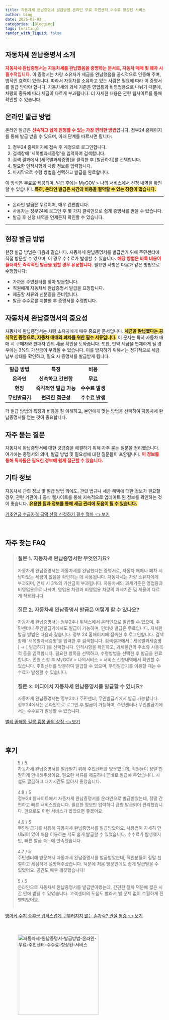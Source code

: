 ```yaml
---
title: 자동차세 완납증명서 발급방법 온라인 무료 주민센터 수수료 향상된 서비스
author: bing
date: 2025-02-03
categories: [Blogging]
tags: [writing]
render_with_liquid: false
---
```



<h2 id='자동차세_완납증명서_소개'>자동차세 완납증명서 소개</h2>

<p><b><span style="color: #ee2323;">자동차세 완납증명서는 자동차세를 완납했음을 증명하는 문서로, 자동차 매매 및 폐차 시 필수적입니다.</span></b> 이 증명서는 차량 소유자가 세금을 완납했음을 공식적으로 인증해 주며, 법적인 효력이 있습니다. 따라서 자동차를 소유하고 있는 사람은 필요에 따라 이 증명서를 발급 받아야 합니다. 자동차세의 과세 기준은 영업용과 비영업용으로 나뉘기 때문에, 차량의 종류에 따라 세금이 다르게 부과됩니다. 더 자세한 내용은 관련 웹사이트를 통해 확인할 수 있습니다.</p>

<h2 id='온라인_발급_방법'>온라인 발급 방법</h2>

<p>온라인 발급은 <b><span style="color: #ee2323;">신속하고 쉽게 진행할 수 있는 가장 편리한 방법</span></b>입니다. 정부24 홈페이지를 통해 발급 받을 수 있으며, 아래 단계를 따르시면 됩니다:</p>

<ol>
    <li>정부24 홈페이지에 접속 후 계정으로 로그인합니다.</li>
    <li>검색창에 '세목별과세증명'을 입력하여 검색합니다.</li>
    <li>검색 결과에서 [세목별과세증명]을 클릭한 후 [발급하기]를 선택합니다.</li>
    <li>필요한 인적사항과 차량 정보를 입력합니다.</li>
    <li>마지막으로 수령 방법을 선택하고 발급을 완료합니다.</li>
</ol>

<p>이 방식은 무료로 제공되며, 발급 후에는 MyGOV > 나의 서비스에서 신청 내역을 확인할 수 있습니다. <b><span style="background-color: #ffe066;">특히, 온라인 발급은 시간과 비용을 절약할 수 있는 장점이 많습니다.</span></b></p>

<hr />

<ul>
    <li>온라인 발급은 무료이며, 매우 간편합니다.</li>
    <li>사용자는 정부24에 로그인 후 몇 가지 클릭만으로 쉽게 증명서를 받을 수 있습니다.</li>
    <li>발급 후 신청 내역을 언제든지 확인할 수 있습니다.</li>
</ul>

<hr />

<h2 id='현장_발급_방법'>현장 발급 방법</h2>

<p>현장 발급 방법은 다음과 같습니다. 자동차세 완납증명서를 발급받기 위해 주민센터에 직접 방문할 수 있으며, 이 경우 수수료가 발생할 수 있습니다. <b><span style="color: #ee2323;">해당 방법은 비록 비용이 들더라도 즉각적인 발급을 원할 경우 유용합니다.</span></b> 필요한 사항은 다음과 같은 방법으로 수행합니다:</p>

<ul>
    <li>가까운 주민센터를 찾아 방문합니다.</li>
    <li>직원에게 자동차세 완납증명서 발급을 요청합니다.</li>
    <li>제출할 서류와 신분증을 준비합니다.</li>
    <li>발급 수수료를 지불한 후 증명서를 수령합니다.</li>
</ul>

<h2 id='자동차세_완납증명서의_중요성'>자동차세 완납증명서의 중요성</h2>

<p>자동차세 완납증명서는 차량 소유자에게 매우 중요한 문서입니다. <b><span style="background-color: #ffe066;">세금을 완납했다는 공식적인 증명으로, 자동차 매매와 폐차를 위한 필수 서류입니다.</span></b> 이 문서는 특히 자동차 매매 시 구매자와 판매자 간의 세금 확인을 도와줍니다. 또한, 만약 세금을 연체하게 될 경우에는 3%의 가산금이 부과될 수 있습니다. 이를 방지하기 위해서는 정기적으로 세금 납부 상태를 확인하고, 필요 시 증명서를 발급받게 됩니다.</p>

<table>
    <tr>
        <td style="text-align: center; height: 17px;"><b>발급 방법</b></td>
        <td style="text-align: center; height: 17px;"><b>특징</b></td>
        <td style="text-align: center; height: 17px;"><b>비용</b></td>
    </tr>
    <tr>
        <td style="text-align: center; height: 17px;"><b>온라인</b></td>
        <td style="text-align: center; height: 17px;"><b>신속하고 간편함</b></td>
        <td style="text-align: center; height: 17px;"><b>무료</b></td>
    </tr>
    <tr>
        <td style="text-align: center; height: 17px;"><b>현장</b></td>
        <td style="text-align: center; height: 17px;"><b>즉각적인 발급 가능</b></td>
        <td style="text-align: center; height: 17px;"><b>수수료 발생</b></td>
    </tr>
    <tr>
        <td style="text-align: center; height: 17px;"><b>무인발급기</b></td>
        <td style="text-align: center; height: 17px;"><b>편리한 접근성</b></td>
        <td style="text-align: center; height: 17px;"><b>수수료 발생</b></td>
    </tr>
</table>

<p>각 발급 방법의 특징과 비용을 잘 이해하고, 본인에게 맞는 방법을 선택하여 자동차세 완납증명서를 얻는 것이 중요합니다.</p>

<h2 id='자주_묻는_질문'>자주 묻는 질문</h2>

<p>자동차세 완납증명서에 대한 궁금증을 해결하기 위해 자주 묻는 질문을 정리했습니다. 여기에는 증명서의 의미, 발급 방법 및 필요성에 대한 질문들이 포함됩니다. <b><span style="color: #ee2323;">이 정보를 통해 독자들은 필요한 정보에 쉽게 접근할 수 있습니다.</span></b></p>

<h2 id='기타_정보'>기타 정보</h2>

<p>자동차세 관련 정보 및 발급 방법 외에도, 관련 법규나 세금 혜택에 대한 정보가 필요할 경우, 관련 기관이나 공식 웹사이트를 통해 지속적으로 업데이트 된 정보를 확인하는 것이 좋습니다. <b><span style="background-color: #ffe066;">유용한 팁과 정보를 통해 세금 관리에 도움이 될 수 있습니다.</span></b></p>


<p><a class="click-button" title="기초연금 수급자격 금액 산정 신청하기 필수 절차" href="https://aptwhite.github.io/posts/%EA%B8%B0%EC%B4%88%EC%97%B0%EA%B8%88-%EC%88%98%EA%B8%89%EC%9E%90%EA%B2%A9-%EA%B8%88%EC%95%A1-%EC%82%B0%EC%A0%95-%EC%8B%A0%EC%B2%AD%ED%95%98%EA%B8%B0-%ED%95%84%EC%88%98-%EC%A0%88%EC%B0%A8/" rel="dofollow">기초연금 수급자격 금액 산정 신청하기 필수 절차 👈 보기</a></p><br>
<h2 id='자주_찾는_FAQ'>자주 찾는 FAQ</h2>
<div itemscope="" itemtype="https://schema.org/FAQPage"> 
<blockquote> 
<div itemscope="" itemprop="mainEntity" itemtype="https://schema.org/Question"> 
<h3 itemprop="name">질문 1. 자동차세 완납증명서란 무엇인가요?</h3> 
<div itemscope="" itemprop="acceptedAnswer" itemtype="https://schema.org/Answer"> 
<span itemprop="text"> 
<p>자동차세 완납증명서는 자동차세를 완납했다는 증명서로, 자동차 매매나 폐차 시 남아있는 세금이 없음을 확인하는 데 사용됩니다. 자동차세는 차량 소유자에게 부과되며, 연체 시 3%의 가산금이 부과됩니다. 자동차세의 과세기준은 영업용과 비영업용으로 나뉘며, 영업용 차량과 비영업용 차량의 과세기준 및 세율이 다르게 적용됩니다.</p> 
</span> 
</div> 
</div> 

<div itemscope="" itemprop="mainEntity" itemtype="https://schema.org/Question"> 
<h3 itemprop="name">질문 2. 자동차세 완납증명서 발급은 어떻게 할 수 있나요?</h3> 
<div itemscope="" itemprop="acceptedAnswer" itemtype="https://schema.org/Answer"> 
<span itemprop="text"> 
<p>자동차세 완납증명서는 정부24나 위택스에서 온라인으로 발급할 수 있으며, 주민센터나 무인발급기에서도 발급이 가능하며, 인터넷 발급은 무료입니다. 자세한 발급 방법은 다음과 같습니다. 정부 24 홈페이지에 접속한 후 로그인합니다. 검색창에 '세목별과세증명'을 입력한 후 검색합니다. 검색결과에서 [ 세목별과세증명 ] → [ 발급하기 ]를 선택합니다. 인적사항을 확인하고, 과세물건의 주소와 사용목적 등을 입력합니다. 필요한 항목을 선택하고, 수령방법을 선택한 후 발급을 완료합니다. 민원 신청 후 MyGOV > 나의서비스 > 서비스 신청내역에서 확인할 수 있습니다. 주민센터를 방문하여 발급할 수 있으며, 무인발급기를 이용할 때는 수수료가 발생할 수 있습니다.</p> 
</span> 
</div> 
</div> 

<div itemscope="" itemprop="mainEntity" itemtype="https://schema.org/Question"> 
<h3 itemprop="name">질문 3. 어디에서 자동차세 완납증명서를 발급할 수 있나요?</h3> 
<div itemscope="" itemprop="acceptedAnswer" itemtype="https://schema.org/Answer"> 
<span itemprop="text"> 
<p>자동차세 완납증명서는 정부24나 주민센터, 무인발급기에서 발급 가능합니다. 정부24에서는 온라인으로 로그인 후 발급이 가능하며, 주민센터나 무인발급기에서는 수수료가 발생할 수 있습니다.</p> 
</span> 
</div> 
</div> 

</blockquote> 
</div>
<p><a class="click-button" title="벌레 꿈해몽 길몽 흉몽 꿈의 상징" href="https://aptwhite.github.io/posts/%EB%B2%8C%EB%A0%88-%EA%BF%88%ED%95%B4%EB%AA%BD-%EA%B8%B8%EB%AA%BD-%ED%9D%89%EB%AA%BD-%EA%BF%88%EC%9D%98-%EC%83%81%EC%A7%95/" rel="dofollow">벌레 꿈해몽 길몽 흉몽 꿈의 상징 👈 보기</a></p><br>
<h2 id='후기'>후기</h2>
<div itemscope itemtype="https://schema.org/Product">
  <blockquote>
  <div itemprop="review" itemscope itemtype="https://schema.org/Review">
      <div itemprop="reviewRating" itemscope itemtype="https://schema.org/Rating"> <span itemprop="ratingValue">5</span> / <span itemprop="bestRating">5</span> </div>
      <span itemprop="reviewBody">자동차세 완납증명서를 발급받기 위해 주민센터를 방문했는데, 직원들이 정말 친절하게 안내해주셨어요. 필요한 서류를 제출하니 곧바로 발급해 주었습니다. 시설도 깔끔하고 대기시간도 짧아서 좋았습니다.</span>
  </div>
  <br>
  <div itemprop="review" itemscope itemtype="https://schema.org/Review">
      <div itemprop="reviewRating" itemscope itemtype="https://schema.org/Rating"> <span itemprop="ratingValue">4.8</span> / <span itemprop="bestRating">5</span> </div>
      <span itemprop="reviewBody">정부24 웹사이트에서 자동차세 완납증명서를 온라인으로 발급받았는데, 정말 간편하고 빠른 서비스였습니다. 필요한 정보만 입력하니 금방 발급되어 편리했습니다. 앞으로도 이런 서비스가 많았으면 좋겠어요.</span>
  </div>
  <br>
  <div itemprop="review" itemscope itemtype="https://schema.org/Review">
      <div itemprop="reviewRating" itemscope itemtype="https://schema.org/Rating"> <span itemprop="ratingValue">4.9</span> / <span itemprop="bestRating">5</span> </div>
      <span itemprop="reviewBody">무인발급기를 사용해 자동차세 완납증명서를 발급받았어요. 사용법이 자세히 안내되어 있어 처음 이용하는 저도 쉽게 발급할 수 있었습니다. 수수료가 발생했지만, 빠른 발급 속도에 만족했습니다.</span>
  </div>
  <br>
  <div itemprop="review" itemscope itemtype="https://schema.org/Review">
      <div itemprop="reviewRating" itemscope itemtype="https://schema.org/Rating"> <span itemprop="ratingValue">4.7</span> / <span itemprop="bestRating">5</span> </div>
      <span itemprop="reviewBody">주민센터에 방문해서 자동차세 완납증명서를 발급받았는데, 직원분들이 정말 친절하고 세심하게 설명해주셨습니다. 덕분에 처음 방문인데도 쉽게 발급받을 수 있었어요. 공간도 매우 깨끗했습니다!</span>
  </div>
  <br>
  <div itemprop="review" itemscope itemtype="https://schema.org/Review">
      <div itemprop="reviewRating" itemscope itemtype="https://schema.org/Rating"> <span itemprop="ratingValue">5</span> / <span itemprop="bestRating">5</span> </div>
      <span itemprop="reviewBody">온라인으로 자동차세 완납증명서를 발급받아봤는데, 간편한 절차 덕분에 짧은 시간 안에 받을 수 있었습니다. 고객센터의 도움도 빨라서 별 문제 없이 수월하게 진행되었어요.</span>
  </div>
  <br>
  </blockquote>
</div>
<p><a class="click-button" title="방아쇠 수지 증후군 갑작스럽게 구부러지지 않는 손가락? 관절 통증" href="https://aptwhite.github.io/posts/%EB%B0%A9%EC%95%84%EC%87%A0-%EC%88%98%EC%A7%80-%EC%A6%9D%ED%9B%84%EA%B5%B0-%EA%B0%91%EC%9E%91%EC%8A%A4%EB%9F%BD%EA%B2%8C-%EA%B5%AC%EB%B6%80%EB%9F%AC%EC%A7%80%EC%A7%80-%EC%95%8A%EB%8A%94-%EC%86%90%EA%B0%80%EB%9D%BD-%EA%B4%80%EC%A0%88-%ED%86%B5%EC%A6%9D/" rel="dofollow">방아쇠 수지 증후군 갑작스럽게 구부러지지 않는 손가락? 관절 통증 👈 보기</a></p><br>
<figure class="image"><img src="https://aptwhite.github.io/assets/img/thumbnail/자동차세-완납증명서-발급방법-온라인-무료-주민센터-수수료-향상된-서비스.webp" alt="자동차세-완납증명서-발급방법-온라인-무료-주민센터-수수료-향상된-서비스" width="256" height="256"></figure>